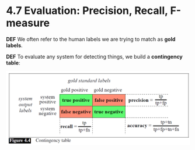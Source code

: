 # 4.7 Evaluation: Precision, Recall, F-measure

**DEF** We often refer to the human labels we are trying to match as **gold labels**.

**DEF** To evaluate any system for detecting things, we build a **contingency table**:

![](../../../.gitbook/assets/image-20210207233416333.png)

